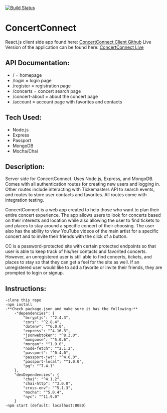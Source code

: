 [![Build Status](https://travis-ci.org/kttm-development/kttm-server.svg?branch=master)](https://travis-ci.org/kttm-development/kttm-server)
# ConcertConnect
React.js client side app found here: [ConcertConnect Client Github](https://github.com/kttm-development/kttm-client)
Live Version of the application can be found here: [ConcertConnect Live](https://concertconnect-client.herokuapp.com/)

## API Documentation:
* / = homepage
* /login = login page
* /register = registration page
* /concerts = concert search page
* /concert-about = about the concert page
* /account =  account page with favorites and contacts

## Tech Used:
* Node.js
* Express
* Passport
* MongoDB
* Mocha/Chai

## Description:
Server side for ConcertConnect. Uses Node.js, Express, and MongoDB. Comes with all authentication routes for creating new users and logging in. Other routes include interacting with Tickemasters API to search events, and routes to store user contacts and favorites. All routes come with integration testing.

ConcertConnect is a web app created to help those who want to plan their entire concert experience. The app allows users to look for concerts based on their interests and location while also allowing the user to find tickets to and places to stay around a specific concert of their choosing. The user also has the ability to view YouTube videos of the main artist for a specific concert and to invite their friends with the click of a button.

CC is a password-protected site with certain protected endpoints so that user is able to keep track of his/her contacts and favorited concerts. However, an unregistered user is still able to find concerts, tickets, and places to stay so that they can get a feel for the site as well. If an unregistered user would like to add a favorite or invite their friends, they are prompted to login or signup.

## Instructions:
    -clone this repo
    -npm install
    -**Check package.json and make sure it has the following:**
        -"dependencies": {
            "bcryptjs": "^2.4.3",
            "cors": "^2.8.4",
            "dotenv": "^6.0.0",
            "express": "^4.16.3",
            "jsonwebtoken": "^8.3.0",
            "mongoose": "^5.0.6",
            "morgan": "^1.9.0",
            "node-fetch": "^2.1.2",
            "passport": "^0.4.0",
            "passport-jwt": "^4.0.0",
            "passport-local": "^1.0.0",
            "pg": "^7.4.1"
        },
        "devDependencies": {
            "chai": "^4.1.2",
            "chai-http": "^3.0.0",
            "cross-env": "^5.1.3",
            "mocha": "^5.0.4",
            "nyc": "^11.9.0"
        }
    -npm start (default: localhost:8080)
